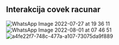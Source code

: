 Interakcija covek racunar
----------------------------


![WhatsApp Image 2022-07-27 at 19 36 11](https://user-images.githubusercontent.com/86067688/182080288-d4cb5f7f-c57e-487c-8fcc-ec706bffed0d.jpeg)
![WhatsApp Image 2022-08-01 at 07 46 51](https://user-images.githubusercontent.com/86067688/182080509-686985a0-a003-4a90-b6aa-c0c3d0308d28.jpeg)
![a4fe22f7-748c-477a-a107-73075da9f889](https://user-images.githubusercontent.com/86067688/182845994-c992b698-847f-4e20-869f-7700255d9d34.jpg)
